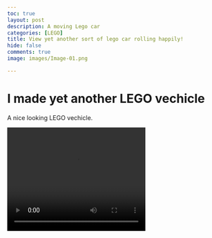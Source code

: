 ```yaml
---
toc: true
layout: post
description: A moving Lego car
categories: [LEGO]
title: View yet another sort of lego car rolling happily!  
hide: false
comments: true
image: images/Image-01.png

---
```



# I made yet another LEGO vechicle

A nice looking LEGO vechicle.

<video width="320" height="240" controls>
  <source src="https://user-images.githubusercontent.com/109825703/183528229-4830893c-51e7-4ffc-a11b-3cb4b8bbe91c.mp4" type="video/mp4">
</video>
